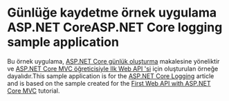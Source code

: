 # <a name="aspnet-core-logging-sample-application"></a><span data-ttu-id="81e53-101">Günlüğe kaydetme örnek uygulama ASP.NET Core</span><span class="sxs-lookup"><span data-stu-id="81e53-101">ASP.NET Core logging sample application</span></span>

<span data-ttu-id="81e53-102">Bu örnek uygulama, [ASP.NET Core günlük oluşturma](https://docs.microsoft.com/aspnet/core/fundamentals/logging/index) makalesine yöneliktir ve [ASP.NET Core MVC öğreticisiyle Ilk Web API 'si](https://docs.microsoft.com/aspnet/core/tutorials/first-web-api) için oluşturulan örneğe dayalıdır.</span><span class="sxs-lookup"><span data-stu-id="81e53-102">This sample application is for the [ASP.NET Core Logging](https://docs.microsoft.com/aspnet/core/fundamentals/logging/index) article and is based on the sample created for the [First Web API with ASP.NET Core MVC](https://docs.microsoft.com/aspnet/core/tutorials/first-web-api) tutorial.</span></span>
